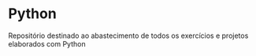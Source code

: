 # Python
 Repositório destinado ao abastecimento de todos os exercícios e projetos elaborados com Python

